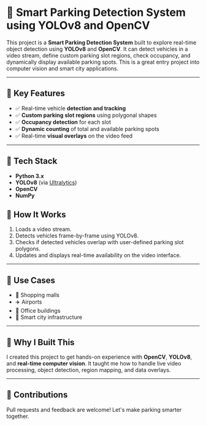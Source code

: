 
# 🚗 Smart Parking Detection System using YOLOv8 and OpenCV

This project is a **Smart Parking Detection System** built to explore real-time object detection using **YOLOv8** and **OpenCV**. It can detect vehicles in a video stream, define custom parking slot regions, check occupancy, and dynamically display available parking spots. This is a great entry project into computer vision and smart city applications.

---

## 🧠 Key Features

- ✅ Real-time vehicle **detection and tracking**
- ✅ **Custom parking slot regions** using polygonal shapes
- ✅ **Occupancy detection** for each slot
- ✅ **Dynamic counting** of total and available parking spots
- ✅ Real-time **visual overlays** on the video feed

---

## 🔧 Tech Stack

- **Python 3.x**
- **YOLOv8** (via [Ultralytics](https://github.com/ultralytics/ultralytics))
- **OpenCV**
- **NumPy**


## 📸 How It Works

1. Loads a video stream.
2. Detects vehicles frame-by-frame using YOLOv8.
3. Checks if detected vehicles overlap with user-defined parking slot polygons.
4. Updates and displays real-time availability on the video interface.

---

## 📍 Use Cases

- 🏬 Shopping malls  
- ✈️ Airports  
- 🏢 Office buildings  
- 🌆 Smart city infrastructure  

---

## 🙌 Why I Built This

I created this project to get hands-on experience with **OpenCV**, **YOLOv8**, and **real-time computer vision**. It taught me how to handle live video processing, object detection, region mapping, and data overlays.

---

## 🤝 Contributions

Pull requests and feedback are welcome! Let's make parking smarter together.
